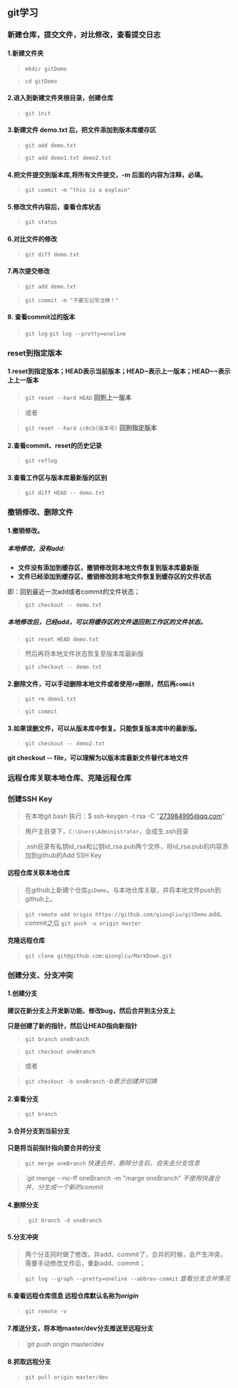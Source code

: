 ## git学习

### 新建仓库，提交文件，对比修改，查看提交日志

#### 1.新建文件夹
> `mkdir gitDemo`

> `cd gitDemo`

#### 2.进入到新建文件夹根目录，创建仓库
> `git init`


#### 3.新建文件 demo.txt 后，把文件添加到版本库缓存区
> `git add demo.txt`

> `git add demo1.txt demo2.txt`

#### 4.把文件提交到版本库,将所有文件提交，-m 后面的内容为注释，必填。
> `git commit -m "this is a explain"`

#### 5.修改文件内容后，查看仓库状态
> `git status`

#### 6.对比文件的修改
> `git diff demo.txt`

#### 7.再次提交修改
> `git add demo.txt`

> `git commit -m "不要忘记写注释！"`

#### 8. 查看commit过的版本
> `git log`
> `git log --pretty=oneline`

### reset到指定版本

#### 1.reset到指定版本；HEAD表示当前版本；HEAD~表示上一版本；HEAD~~表示上上一版本
> `git reset --hard HEAD` **回到上一版本**

> 或者

> `git reset --hard cc8cb(版本号)` **回到指定版本**

#### 2.查看commit、reset的历史记录
>  `git reflog`

#### 3.查看工作区与版本库最新版的区别
> `git diff HEAD -- demo.txt`

### 撤销修改、删除文件

#### 1.撤销修改。
##### 本地修改，没有add:
- **文件没有添加到缓存区，撤销修改则本地文件恢复到版本库最新版**
- **文件已经添加到缓存区，撤销修改则本地文件恢复到缓存区的文件状态**

即：回到最近一次add或者commit的文件状态；

> `git checkout -- demo.txt`

##### 本地修改后，已经add，可以将缓存区的文件退回到工作区的文件状态。
> `git reset HEAD demo.txt`

> 然后再将本地文件状态恢复至版本库最新版

> `git checkout -- demo.txt`

#### 2.删除文件，可以手动删除本地文件或者使用`rm`删除，然后再`commit`
> `git rm demo1.txt`

> `git commit`

#### 3.如果误删文件，可以从版本库中恢复。只能恢复版本库中的最新版。
> `git checkout -- demo2.txt`

**git checkout -- file，可以理解为以版本库最新文件替代本地文件**

### 远程仓库关联本地仓库、克隆远程仓库
### 创建SSH Key
> 在本地git bash 执行：$ ssh-keygen -t rsa -C "273984995@qq.com"

> 用户主目录下，`C:\Users\Administrator`，会成生.ssh目录

> .ssh目录有私钥id_rsa和公钥id_rsa.pub两个文件，将id_rsa.pub的内容添加到github的Add SSH Key


#### 远程仓库关联本地仓库
> 在github上新建个仓库`giDemo`，与本地仓库关联，并将本地文件push到github上。

> `git remote add origin https://github.com/qiongliu/gitDemo`
> add、commit之后
> `git push -u origin master`

#### 克隆远程仓库
> `git clone git@github.com:qiongliu/MarkDown.git` 

### 创建分支、分支冲突 

#### 1.创建分支 

**建议在新分支上开发新功能、修改bug，然后合并到主分支上**

**只是创建了新的指针，然后让HEAD指向新指针**

> `git branch oneBranch`

> `git checkout oneBranch`

> 或者

> `git checkout -b oneBranch` *-b表示创建并切换*

#### 2.查看分支
> `git branch`

#### 3.合并分支到当前分支

**只是将当前指针指向要合并的分支**

> `git merge oneBranch` *快速合并，删除分支后，会失去分支信息*

> `git merge --no-ff oneBranch -m "marge oneBranch" *不使用快速合并，分生成一个新的commit*

#### 4.删除分支
>` git branch -d oneBranch`

#### 5.分支冲突
> 两个分支同时做了修改，并add、commit了，合并的时候，会产生冲突，需要手动修改文件后，重新add、commit；

> `git log --graph --pretty=oneline --abbrev-commit` *查看分支合并情况*

#### 6.查看远程仓库信息 **远程仓库默认名称为*origin***
> `git remote -v`

#### 7.推送分支，将本地master/dev分支推送至远程分支
> `git push origin master/dev

#### 8.抓取远程分支
> `git pull origin master/dev`
